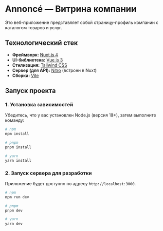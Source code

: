 # Annoncé — Витрина компании

Это веб-приложение представляет собой страницу-профиль компании с каталогом товаров и услуг.

## Технологический стек

*   **Фреймворк:** [Nuxt.js 4](https://nuxt.com/)
*   **UI-библиотека:** [Vue.js 3](https://vuejs.org/)
*   **Стилизация:** [Tailwind CSS](https://tailwindcss.com/)
*   **Сервер (для API):** [Nitro](https://nitro.unjs.io/) (встроен в Nuxt)
*   **Сборка:** [Vite](https://vitejs.dev/)

## Запуск проекта

### 1. Установка зависимостей

Убедитесь, что у вас установлен Node.js (версия 18+), затем выполните команду:

```bash
# npm
npm install

# pnpm
pnpm install

# yarn
yarn install
```

### 2. Запуск сервера для разработки

Приложение будет доступно по адресу `http://localhost:3000`.

```bash
# npm
npm run dev

# pnpm
pnpm dev

# yarn
yarn dev
```
